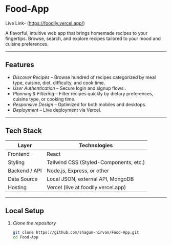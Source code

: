 # Food-App

Live Link- (https://foodlly.vercel.app/)  

A flavorful, intuitive web app that brings homemade recipes to your fingertips. Browse, search, and explore recipes tailored to your mood and cuisine preferences.

---

##  Features

- *Discover Recipes* – Browse hundred of recipes categorized by meal type, cuisine, diet, difficulty, and cook time.
- *User Authentication* – Secure login and signup flows .
- *Planning & Filtering* – Filter recipes quickly by dietary preferences, cuisine type, or cooking time.
- *Responsive Design* – Optimized for both mobiles and desktops.
- *Deployment* – Live deployment via Vercel.

---

##  Tech Stack

| Layer         | Technologies |
|---------------|--------------|
| Frontend      | React  |
| Styling       | Tailwind CSS (Styled-Components, etc.) |
| Backend / API | Node.js, Express, or other |
| Data Source   | Local JSON, external API, MongoDB |
| Hosting       | Vercel (live at foodlly.vercel.app) |

---

##  Local Setup

1. *Clone the repository*

   ```bash
   git clone https://github.com/shagun-nirvan/Food-App.git
   cd Food-App
